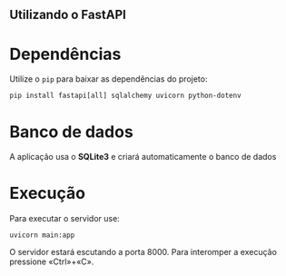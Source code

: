 Utilizando o FastAPI
---
# Dependências
  
Utilize o `pip` para baixar as dependências do projeto:

``` shell
pip install fastapi[all] sqlalchemy uvicorn python-dotenv
```

# Banco de dados

A aplicação usa o **SQLite3** e criará automaticamente o banco de dados

# Execução

Para executar o servidor use:

``` shell
uvicorn main:app
```

O servidor estará escutando a porta 8000.
Para interomper a execução pressione «Ctrl»+«C».